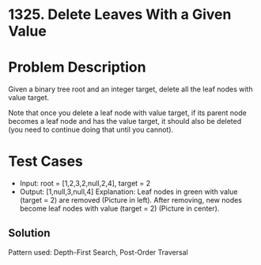 # 1325. Delete Leaves With a Given Value

# Problem Description

Given a binary tree root and an integer target, delete all the leaf nodes with value target.

Note that once you delete a leaf node with value target, if its parent node becomes a leaf node and has the value target, it should also be deleted (you need to continue doing that until you cannot).

# Test Cases

- Input: root = [1,2,3,2,null,2,4], target = 2
- Output: [1,null,3,null,4]
Explanation: Leaf nodes in green with value (target = 2) are removed (Picture in left). 
After removing, new nodes become leaf nodes with value (target = 2) (Picture in center).

## Solution

Pattern used: Depth-First Search, Post-Order Traversal